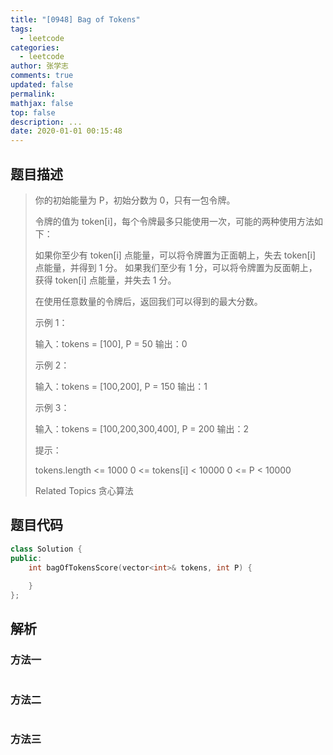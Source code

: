 ```yaml
---
title: "[0948] Bag of Tokens"
tags:
  - leetcode
categories:
  - leetcode
author: 张学志
comments: true
updated: false
permalink:
mathjax: false
top: false
description: ...
date: 2020-01-01 00:15:48
---
```


## 题目描述

> 你的初始能量为 P，初始分数为 0，只有一包令牌。 
> 
> 令牌的值为 token[i]，每个令牌最多只能使用一次，可能的两种使用方法如下： 
> 
> 
> 如果你至少有 token[i] 点能量，可以将令牌置为正面朝上，失去 token[i] 点能量，并得到 1 分。 
> 如果我们至少有 1 分，可以将令牌置为反面朝上，获得 token[i] 点能量，并失去 1 分。 
> 
> 
> 在使用任意数量的令牌后，返回我们可以得到的最大分数。 
> 
> 
> 
> 
> 
> 
> 示例 1： 
> 
> 输入：tokens = [100], P = 50
> 输出：0
> 
> 
> 示例 2： 
> 
> 输入：tokens = [100,200], P = 150
> 输出：1
> 
> 
> 示例 3： 
> 
> 输入：tokens = [100,200,300,400], P = 200
> 输出：2
> 
> 
> 
> 
> 提示： 
> 
> 
> tokens.length <= 1000 
> 0 <= tokens[i] < 10000 
> 0 <= P < 10000 
> 
> Related Topics 贪心算法

## 题目代码

```cpp
class Solution {
public:
    int bagOfTokensScore(vector<int>& tokens, int P) {
        
    }
};
```

## 解析

### 方法一

```cpp

```

### 方法二

```cpp

```

### 方法三

```cpp

```

